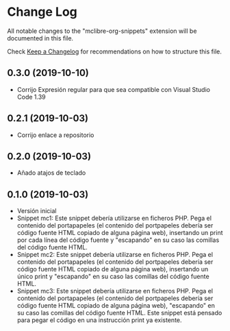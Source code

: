 # Change Log

All notable changes to the "mclibre-org-snippets" extension will be documented in this file.

Check [Keep a Changelog](http://keepachangelog.com/) for recommendations on how to structure this file.

## 0.3.0 (2019-10-10)
- Corrijo Expresión regular para que sea compatible con Visual Studio Code 1.39

## 0.2.1 (2019-10-03)
- Corrijo enlace a repositorio

## 0.2.0 (2019-10-03)
- Añado atajos de teclado

## 0.1.0 (2019-10-03)
- Versión inicial
- Snippet mc1: Este snippet debería utilizarse en ficheros PHP. Pega el contenido del portapapeles (el contenido del portpapeles debería ser código fuente HTML copiado de alguna página web), insertando un print por cada línea del código fuente y "escapando" en su caso las comillas del código fuente HTML.
- Snippet mc2: Este snippet debería utilizarse en ficheros PHP. Pega el contenido del portapapeles (el contenido del portpapeles debería ser código fuente HTML copiado de alguna página web), insertando un único print y "escapando" en su caso las comillas del código fuente HTML.
- Snippet mc3: Este snippet debería utilizarse en ficheros PHP. Pega el contenido del portapapeles (el contenido del portpapeles debería ser código fuente HTML copiado de alguna página web), "escapando" en su caso las comillas del código fuente HTML. Este snippet está pensado para pegar el código en una instrucción print ya existente.
